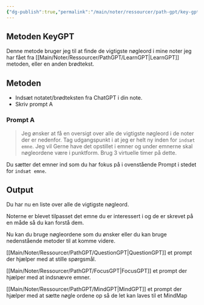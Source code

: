 ```yaml
---
{"dg-publish":true,"permalink":"/main/noter/ressourcer/path-gpt/key-gpt/","title":"KeyGPT","tags":["læringsmål","systemudvikling","programmering","Portfolie"],"created":"2024-08-21T09:05:07.228+02:00"}
---
```



## Metoden KeyGPT

Denne metode bruger jeg til at finde de vigtigste nøgleord i mine noter jeg har
fået fra [[Main/Noter/Ressourcer/PathGPT/LearnGPT\|LearnGPT]] metoden, eller en anden brødtekst.

## Metoden

- Indsæt notatet/brødteksten fra ChatGPT i din note.
- Skriv prompt A

### Prompt A
>
> Jeg ønsker at få en oversigt over alle de vigtigste nøgleord i de noter der er
> nedenfor. Tag udgangspunkt i at jeg er helt ny inden for `indsæt emne`. Jeg vil
> Gerne have det opstillet i emner og under emnerne skal nøgleordene være i punktform.
> Brug 3 virtuelle timer på dette.

Du sætter det emner ind som du har fokus på i ovenstående Prompt
i stedet for  `indsæt emne`.

## Output

Du har nu en liste over alle de vigtigste nøgleord.

Noterne er blevet tilpasset det emne du er interessert i
og de er skrevet på en måde så du kan forstå dem.

Nu kan du bruge nøgleordene som du ønsker eller du kan bruge nedenstående
metoder til at komme videre.

[[Main/Noter/Ressourcer/PathGPT/QuestionGPT\|QuestionGPT]] et prompt der hjælper med at stille spørgsmål.

[[Main/Noter/Ressourcer/PathGPT/FocusGPT\|FocusGPT]] et prompt der hjælper med at indsnævre emner.

[[Main/Noter/Ressourcer/PathGPT/MindGPT\|MindGPT]] et prompt der hjælper med at sætte nøgle ordene op så de let kan
laves til et MindMap
